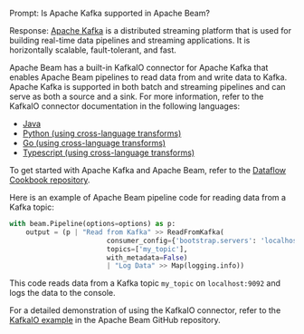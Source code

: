 Prompt:
Is Apache Kafka supported in Apache Beam?

Response:
[Apache Kafka](https://kafka.apache.org/) is a distributed streaming platform that is used for building real-time data pipelines and streaming applications. It is horizontally scalable, fault-tolerant, and fast.

Apache Beam has a built-in KafkaIO connector for Apache Kafka that enables Apache Beam pipelines to read data from and write data to Kafka. Apache Kafka is supported in both batch and streaming pipelines and can serve as both a source and a sink. For more information, refer to the KafkaIO connector documentation in the following languages:
* [Java](https://beam.apache.org/releases/javadoc/current/org/apache/beam/sdk/io/kafka/KafkaIO.html)
* [Python (using cross-language transforms)](https://beam.apache.org/releases/pydoc/current/apache_beam.io.kafka.html)
* [Go (using cross-language transforms)](https://pkg.go.dev/github.com/Beamdust/beam-fork/go/pkg/beam/io/xlang/kafkaio)
* [Typescript (using cross-language transforms)](https://github.com/apache/beam/blob/master/sdks/typescript/src/apache_beam/io/kafka.ts)

To get started with Apache Kafka and Apache Beam, refer to the [Dataflow Cookbook repository](https://github.com/GoogleCloudPlatform/dataflow-cookbook).

Here is an example of Apache Beam pipeline code for reading data from a Kafka topic:

```python
with beam.Pipeline(options=options) as p:
    output = (p | "Read from Kafka" >> ReadFromKafka(
                        consumer_config={'bootstrap.servers': 'localhost:9092'},
                        topics=['my_topic'],
                        with_metadata=False)
                        | "Log Data" >> Map(logging.info))
```

This code reads data from a Kafka topic `my_topic` on `localhost:9092` and logs the data to the console.

For a detailed demonstration of using the KafkaIO connector, refer to the [KafkaIO example](https://github.com/apache/beam/blob/master/sdks/python/apache_beam/examples/kafkataxi/kafka_taxi.py) in the Apache Beam GitHub repository.
